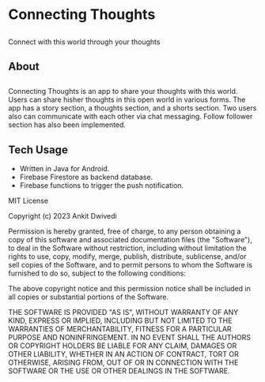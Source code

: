 # Connecting Thoughts
## 
Connect with this world through your thoughts

## About
##
Connecting Thoughts is an app to share your thoughts with this world. Users can share hisher thoughts in this open world in various forms. The app has a story section, a thoughts section, and a shorts section. Two users also can communicate with each other via chat messaging. Follow follower section has also been implemented.

## Tech Usage
- Written in Java for Android.
- Firebase Firestore as backend database.
- Firebase functions to trigger the push notification.

  

MIT License

Copyright (c) 2023 Ankit Dwivedi

Permission is hereby granted, free of charge, to any person obtaining a copy of this software and associated documentation files (the "Software"), to deal in the Software without restriction, including without limitation the rights to use, copy, modify, merge, publish, distribute, sublicense, and/or sell copies of the Software, and to permit persons to whom the Software is furnished to do so, subject to the following conditions:

The above copyright notice and this permission notice shall be included in all copies or substantial portions of the Software.

THE SOFTWARE IS PROVIDED "AS IS", WITHOUT WARRANTY OF ANY KIND, EXPRESS OR IMPLIED, INCLUDING BUT NOT LIMITED TO THE WARRANTIES OF MERCHANTABILITY, FITNESS FOR A PARTICULAR PURPOSE AND NONINFRINGEMENT. IN NO EVENT SHALL THE AUTHORS OR COPYRIGHT HOLDERS BE LIABLE FOR ANY CLAIM, DAMAGES OR OTHER LIABILITY, WHETHER IN AN ACTION OF CONTRACT, TORT OR OTHERWISE, ARISING FROM, OUT OF OR IN CONNECTION WITH THE SOFTWARE OR THE USE OR OTHER DEALINGS IN THE SOFTWARE.
